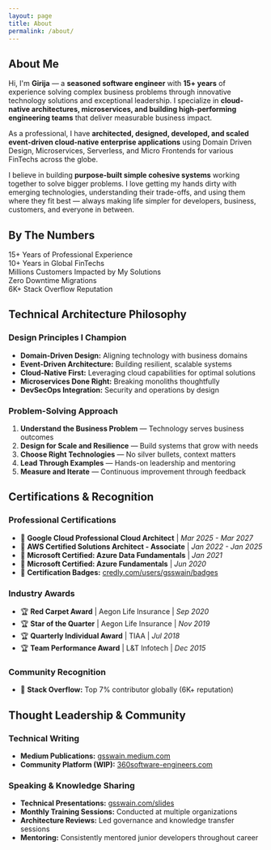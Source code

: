 ```yaml
---
layout: page
title: About
permalink: /about/
---
```


## About Me

Hi, I'm **Girija** — a **seasoned software engineer** with **15+ years** of experience solving complex business problems through innovative technology solutions and exceptional leadership. I specialize in **cloud-native architectures, microservices, and building high-performing engineering teams** that deliver measurable business impact.

As a professional, I have **architected, designed, developed, and scaled event-driven cloud-native enterprise applications** using Domain Driven Design, Microservices, Serverless, and Micro Frontends for various FinTechs across the globe.

I believe in building **purpose-built simple cohesive systems** working together to solve bigger problems. I love getting my hands dirty with emerging technologies, understanding their trade-offs, and using them where they fit best — always making life simpler for developers, business, customers, and everyone in between.

## By The Numbers

<div class="stats-grid">
  <div class="stat-card">
    <span class="stat-number">15+</span>
    <span class="stat-label">Years of Professional Experience</span>
  </div>
  <div class="stat-card">
    <span class="stat-number">10+</span>
    <span class="stat-label">Years in Global FinTechs</span>
  </div>
  <div class="stat-card">
    <span class="stat-number">Millions</span>
    <span class="stat-label">Customers Impacted by My Solutions</span>
  </div>
  <div class="stat-card">
    <span class="stat-number">Zero</span>
    <span class="stat-label">Downtime Migrations</span>
  </div>
  <div class="stat-card">
    <span class="stat-number">6K+</span>
    <span class="stat-label">Stack Overflow Reputation</span>
  </div>
</div>

## Technical Architecture Philosophy

### Design Principles I Champion

- **Domain-Driven Design:** Aligning technology with business domains
- **Event-Driven Architecture:** Building resilient, scalable systems
- **Cloud-Native First:** Leveraging cloud capabilities for optimal solutions
- **Microservices Done Right:** Breaking monoliths thoughtfully
- **DevSecOps Integration:** Security and operations by design

### Problem-Solving Approach

1. **Understand the Business Problem** — Technology serves business outcomes
2. **Design for Scale and Resilience** — Build systems that grow with needs
3. **Choose Right Technologies** — No silver bullets, context matters
4. **Lead Through Examples** — Hands-on leadership and mentoring
5. **Measure and Iterate** — Continuous improvement through feedback

## Certifications & Recognition

### Professional Certifications
- 🏅 **Google Cloud Professional Cloud Architect** | *Mar 2025 - Mar 2027*
- 🏅 **AWS Certified Solutions Architect - Associate** | *Jan 2022 - Jan 2025*
- 🏅 **Microsoft Certified: Azure Data Fundamentals** | *Jan 2021*
- 🏅 **Microsoft Certified: Azure Fundamentals** | *Jun 2020*
- 🌟 **Certification Badges:** [credly.com/users/gsswain/badges](https://credly.com/users/gsswain/badges)

### Industry Awards
- 🏆 **Red Carpet Award** | Aegon Life Insurance | *Sep 2020*
- 🏆 **Star of the Quarter** | Aegon Life Insurance | *Nov 2019*
- 🏆 **Quarterly Individual Award** | TIAA | *Jul 2018*
- 🏆 **Team Performance Award** | L&T Infotech | *Dec 2015*

### Community Recognition
- 🌟 **Stack Overflow:** Top 7% contributor globally (6K+ reputation)

## Thought Leadership & Community

### Technical Writing
- **Medium Publications:** [gsswain.medium.com](https://gsswain.medium.com)
- **Community Platform (WIP):** [360software-engineers.com](https://360software-engineers.com)

### Speaking & Knowledge Sharing
- **Technical Presentations:** [gsswain.com/slides](https://gsswain.com/slides)
- **Monthly Training Sessions:** Conducted at multiple organizations
- **Architecture Reviews:** Led governance and knowledge transfer sessions
- **Mentoring:** Consistently mentored junior developers throughout career